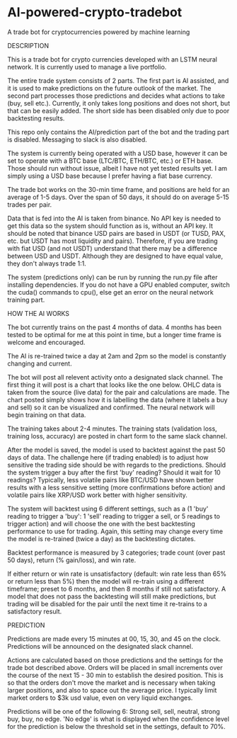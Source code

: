# AI-powered-crypto-tradebot
A trade bot for cryptocurrencies powered by machine learning

DESCRIPTION

This is a trade bot for crypto currencies developed with an LSTM neural network. It is currently used to manage a live portfolio.

The entire trade system consists of 2 parts. The first part is AI assisted, and it is used to make predictions on the future outlook of the market. The second part processes those predictions and decides what actions to take (buy, sell etc.). Currently, it only takes long positions and does not short, but that can be easily added. The short side has been disabled only due to poor backtesting results. 

This repo only contains the AI/prediction part of the bot and the trading part is disabled. Messaging to slack is also disabled.

The system is currently being operated with a USD base, however it can be set to operate with a BTC base (LTC/BTC, ETH/BTC, etc.) or ETH base. Those should run without issue, albeit I have not yet tested results yet. I am simply using a USD base because I prefer having a fiat base currency.

The trade bot works on the 30-min time frame, and positions are held for an average of 1-5 days. Over the span of 50 days, it should do on average 5-15 trades per pair.

Data that is fed into the AI is taken from binance. No API key is needed to get this data so the system should function as is, without an API key. It should be noted that binance USD pairs are based in USDT (or TUSD, PAX, etc. but USDT has most liquidity and pairs). Therefore, if you are trading with fiat USD (and not USDT) understand that there may be a difference between USD and USDT. Although they are designed to have equal value, they don't always trade 1:1. 

The system (predictions only) can be run by running the run.py file after installing dependencies. If you do not have a GPU enabled computer, switch the cuda() commands to cpu(), else get an error on the neural network training part.

HOW THE AI WORKS

The bot currently trains on the past 4 months of data. 4 months has been tested to be optimal for me at this point in time, but a longer time frame is welcome and encouraged.

The AI is re-trained twice a day at 2am and 2pm so the model is constantly changing and current.

The bot will post all relevent activity onto a designated slack channel. The first thing it will post is a chart that looks like the one below. OHLC data is taken from the source (live data) for the pair and calculations are made. The chart posted simply shows how it is labelling the data (where it labels a buy and sell) so it can be visualized and confirmed. The neural network will begin training on that data.

The training takes about 2-4 minutes. The training stats (validation loss, training loss, accuracy) are posted in chart form to the same slack channel.

After the model is saved, the model is used to backtest against the past 50 days of data. The challenge here (if trading enabled) is to adjust how sensitive the trading side should be with regards to the predictions. Should the system trigger a buy after the first 'buy' reading? Should it wait for 10 readings? Typically, less volatile pairs like BTC/USD have shown better results with a less sensitive setting (more confirmations before action) and volatile pairs like XRP/USD work better with higher sensitivity.

The system will backtest using 6 different settings, such as a (1 'buy' reading to trigger a 'buy': 1 'sell' reading to trigger a sell, or 5 readings to trigger action) and will choose the one with the best backtesting performance to use for trading. Again, this setting may change every time the model is re-trained (twice a day) as the backtesting dictates. 

Backtest performance is measured by 3 categories; trade count (over past 50 days), return (% gain/loss), and win rate. 

If either return or win rate is unsatisfactory (default: win rate less than 65% or return less than 5%) then the model will re-train using a different timeframe; preset to 6 months, and then 8 months if still not satisfactory. A model that does not pass the backtesting will still make predictions, but trading will be disabled for the pair until the next time it re-trains to a satisfactory result.

PREDICTION

Predictions are made every 15 minutes at 00, 15, 30, and 45 on the clock. Predictions will be announced on the designated slack channel.

Actions are calculated based on those predictions and the settings for the trade bot described above. Orders will be placed in small increments over the course of the next 15 - 30 min to establish the desired position. This is so that the orders don't move the market and is necessary when taking larger positions, and also to space out the average price. I typically limit market orders to $3k usd value, even on very liquid exchanges. 

Predictions will be one of the following 6: Strong sell, sell, neutral, strong buy, buy, no edge. 'No edge' is what is displayed when the confidence level for the prediction is below the threshold set in the settings, default to 70%. 
